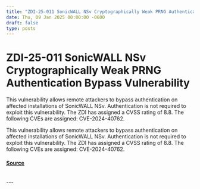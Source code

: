 ```yaml
---
title: "ZDI-25-011 SonicWALL NSv Cryptographically Weak PRNG Authentication Bypass Vulnerability"
date: Thu, 09 Jan 2025 00:00:00 -0600
draft: false
type: posts
---
```

# ZDI-25-011 SonicWALL NSv Cryptographically Weak PRNG Authentication Bypass Vulnerability





This vulnerability allows remote attackers to bypass authentication on affected installations of SonicWALL NSv. Authentication is not required to exploit this vulnerability. The ZDI has assigned a CVSS rating of 8.8. The following CVEs are assigned: CVE-2024-40762.

This vulnerability allows remote attackers to bypass authentication on affected installations of SonicWALL NSv. Authentication is not required to exploit this vulnerability. The ZDI has assigned a CVSS rating of 8.8. The following CVEs are assigned: CVE-2024-40762.

#### [Source](http://www.zerodayinitiative.com/advisories/ZDI-25-011/)

<br/>
---
